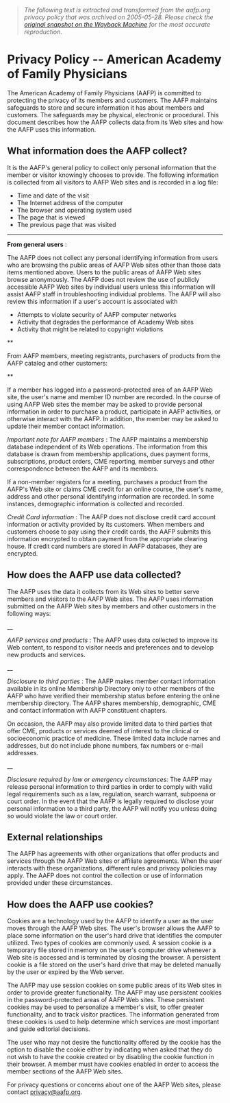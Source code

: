 > *The following text is extracted and transformed from the aafp.org privacy policy that was archived on 2005-05-28. Please check the [original snapshot on the Wayback Machine](https://web.archive.org/web/20050528101638id_/http%3A//www.aafp.org/privacy.xml) for the most accurate reproduction.*

# Privacy Policy -- American Academy of Family Physicians

The American Academy of Family Physicians (AAFP) is committed to protecting the privacy of its members and customers. The AAFP maintains safeguards to store and secure information it has about members and customers. The safeguards may be physical, electronic or procedural. This document describes how the AAFP collects data from its Web sites and how the AAFP uses this information.

## What information does the AAFP collect?

It is the AAFP's general policy to collect only personal information that the member or visitor knowingly chooses to provide. The following information is collected from all visitors to AAFP Web sites and is recorded in a log file:

  * Time and date of the visit 
  * The Internet address of the computer 
  * The browser and operating system used 
  * The page that is viewed 
  * The previous page that was visited

 ****

**From general users** :

The AAFP does not collect any personal identifying information from users who are browsing the public areas of AAFP Web sites other than those data items mentioned above. Users to the public areas of AAFP Web sites browse anonymously. The AAFP does not review the use of publicly accessible AAFP Web sites by individual users unless this information will assist AAFP staff in troubleshooting individual problems. The AAFP will also review this information if a user's account is associated with

  * Attempts to violate security of AAFP computer networks 
  * Activity that degrades the performance of Academy Web sites 
  * Activity that might be related to copyright violations

 **

From AAFP members, meeting registrants, purchasers of products from the AAFP catalog and other customers:

**

If a member has logged into a password-protected area of an AAFP Web site, the user's name and member ID number are recorded. In the course of using AAFP Web sites the member may be asked to provide personal information in order to purchase a product, participate in AAFP activities, or otherwise interact with the AAFP. In addition, the member may be asked to update their member contact information.

_Important note for AAFP members_ : The AAFP maintains a membership database independent of its Web operations. The information from this database is drawn from membership applications, dues payment forms, subscriptions, product orders, CME reporting, member surveys and other correspondence between the AAFP and its members. 

If a non-member registers for a meeting, purchases a product from the AAFP's Web site or claims CME credit for an online course, the user's name, address and other personal identifying information are recorded. In some instances, demographic information is collected and recorded. 

_Credit Card information_ : The AAFP does not disclose credit card account information or activity provided by its customers. When members and customers choose to pay using their credit cards, the AAFP submits this information encrypted to obtain payment from the appropriate clearing house. If credit card numbers are stored in AAFP databases, they are encrypted. 

## How does the AAFP use data collected?

The AAFP uses the data it collects from its Web sites to better serve members and visitors to the AAFP Web sites. The AAFP uses information submitted on the AAFP Web sites by members and other customers in the following ways: 

__

_AAFP services and products_ : The AAFP uses data collected to improve its Web content, to respond to visitor needs and preferences and to develop new products and services.

 __

_Disclosure to third parties_ : The AAFP makes member contact information available in its online Membership Directory only to other members of the AAFP who have verified their membership status before entering the online membership directory. The AAFP shares membership, demographic, CME and contact information with AAFP constituent chapters. 

On occasion, the AAFP may also provide limited data to third parties that offer CME, products or services deemed of interest to the clinical or socioeconomic practice of medicine. These limited data include names and addresses, but do not include phone numbers, fax numbers or e-mail addresses. 

__

_Disclosure required by law or emergency circumstances:_ The AAFP may release personal information to third parties in order to comply with valid legal requirements such as a law, regulation, search warrant, subpoena or court order. In the event that the AAFP is legally required to disclose your personal information to a third party, the AAFP will notify you unless doing so would violate the law or court order. 

## External relationships

The AAFP has agreements with other organizations that offer products and services through the AAFP Web sites or affiliate agreements. When the user interacts with these organizations, different rules and privacy policies may apply. The AAFP does not control the collection or use of information provided under these circumstances. 

## How does the AAFP use cookies? 

Cookies are a technology used by the AAFP to identify a user as the user moves through the AAFP Web sites. The user's browser allows the AAFP to place some information on the user's hard drive that identifies the computer utilized. Two types of cookies are commonly used. A session cookie is a temporary file stored in memory on the user's computer drive whenever a Web site is accessed and is terminated by closing the browser. A persistent cookie is a file stored on the user's hard drive that may be deleted manually by the user or expired by the Web server. 

The AAFP may use session cookies on some public areas of its Web sites in order to provide greater functionality. The AAFP may use persistent cookies in the password-protected areas of AAFP Web sites. These persistent cookies may be used to personalize a member's visit, to offer greater functionality, and to track visitor practices. The information generated from these cookies is used to help determine which services are most important and guide editorial decisions. 

The user who may not desire the functionality offered by the cookie has the option to disable the cookie either by indicating when asked that they do not wish to have the cookie created or by disabling the cookie function in their browser. A member must have cookies enabled in order to access the member sections of the AAFP Web sites.

For privacy questions or concerns about one of the AAFP Web sites, please contact [privacy@aafp.org](mailto:privacy@aafp.org). 
